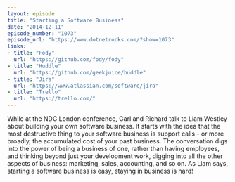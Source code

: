 ```yaml
---
layout: episode
title: "Starting a Software Business"
date: "2014-12-11"
episode_number: "1073"
episode_url: "https://www.dotnetrocks.com/?show=1073"
links:
- title: "Fody"
  url: "https://github.com/fody/fody"
- title: "Huddle"
  url: "https://github.com/geekjuice/huddle"
- title: "Jira"
  url: "https://www.atlassian.com/software/jira"
- title: "Trello"
  url: "https://trello.com/"
---
```


While at the NDC London conference, Carl and Richard talk to Liam Westley about building your own software business. It starts with the idea that the most destructive thing to your software business is support calls - or more broadly, the accumulated cost of your past business. The conversation digs into the power of being a business of one, rather than having employees, and thinking beyond just your development work, digging into all the other aspects of business: marketing, sales, accounting, and so on. As Liam says, starting a software business is easy, staying in business is hard!
